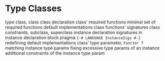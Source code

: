 # Type Classes

type class, class
class declaration
class' required functions
minimal set of required functions
default implementations
class functions' signatures
class constraints, subclass, superclass
instance declaration
signatures in instance declaration block
pragma `{-# LANGUAGE InstanceSigs #-}`
redefining default implementations
class' type parameter, `Functor f`
matching instance type params
fixing excessive type params of an instance
additional constraints of the instance type param
